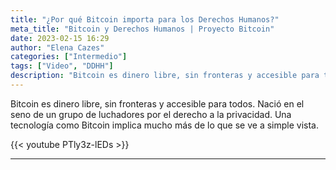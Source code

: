 ```yaml
---
title: "¿Por qué Bitcoin importa para los Derechos Humanos?"
meta_title: "Bitcoin y Derechos Humanos | Proyecto Bitcoin"
date: 2023-02-15 16:29
author: "Elena Cazes"
categories: ["Intermedio"]
tags: ["Video", "DDHH"]
description: "Bitcoin es dinero libre, sin fronteras y accesible para todos. Nació en el seno de un grupo de luchadores por el derecho a la privacidad."
---
```


Bitcoin es dinero libre, sin fronteras y accesible para todos. Nació en el seno de un grupo de luchadores por el derecho a la privacidad. Una tecnología como Bitcoin implica mucho más de lo que se ve a simple vista.

{{< youtube PTly3z-lEDs >}}

<hr>
